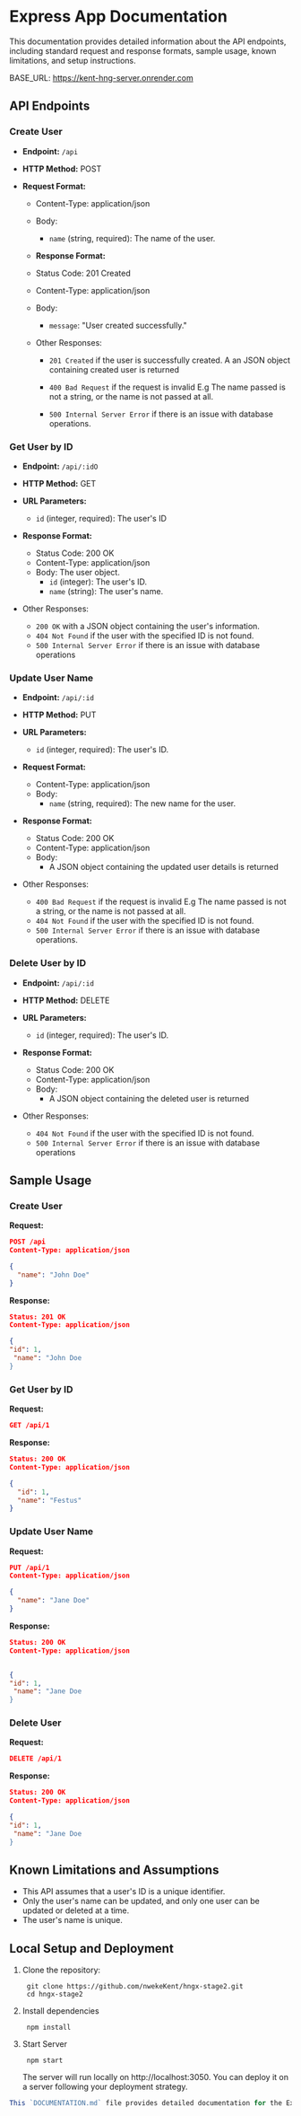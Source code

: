 # Express App Documentation

This documentation provides detailed information about the API endpoints, including standard request and response formats, sample usage, known limitations, and setup instructions.

BASE_URL: https://kent-hng-server.onrender.com

## API Endpoints

### Create User

- **Endpoint:** `/api`
- **HTTP Method:** POST
- **Request Format:**

  - Content-Type: application/json
  - Body:

    - `name` (string, required): The name of the user.

  - **Response Format:**
  - Status Code: 201 Created
  - Content-Type: application/json
  - Body:

    - `message`: "User created successfully."

  - Other Responses:

    - `201 Created` if the user is successfully created. A an JSON object containing created user is returned

    - `400 Bad Request` if the request is invalid E.g The name passed is not a string, or the name is not passed at all.

    - `500 Internal Server Error` if there is an issue with database operations.

### Get User by ID

- **Endpoint:** `/api/:idO`
- **HTTP Method:** GET
- **URL Parameters:**

  - `id` (integer, required): The user's ID

- **Response Format:**

  - Status Code: 200 OK
  - Content-Type: application/json
  - Body: The user object.
    - `id` (integer): The user's ID.
    - `name` (string): The user's name.

- Other Responses:

  - `200 OK` with a JSON object containing the user's information.
  - `404 Not Found` if the user with the specified ID is not found.
  - `500 Internal Server Error` if there is an issue with database operations

### Update User Name

- **Endpoint:** `/api/:id`
- **HTTP Method:** PUT
- **URL Parameters:**
  - `id` (integer, required): The user's ID.
- **Request Format:**

  - Content-Type: application/json
  - Body:
    - `name` (string, required): The new name for the user.

- **Response Format:**

  - Status Code: 200 OK
  - Content-Type: application/json
  - Body:
    - A JSON object containing the updated user details is returned

- Other Responses:
  - `400 Bad Request` if the request is invalid E.g The name passed is not a string, or the name is not passed at all.
  - `404 Not Found` if the user with the specified ID is not found.
  - `500 Internal Server Error` if there is an issue with database operations.

### Delete User by ID

- **Endpoint:** `/api/:id`
- **HTTP Method:** DELETE
- **URL Parameters:**

  - `id` (integer, required): The user's ID.

- **Response Format:**

  - Status Code: 200 OK
  - Content-Type: application/json
  - Body:
    - A JSON object containing the deleted user is returned

- Other Responses:
  - `404 Not Found` if the user with the specified ID is not found.
  - `500 Internal Server Error` if there is an issue with database operations

## Sample Usage

### Create User

**Request:**

```json
POST /api
Content-Type: application/json

{
  "name": "John Doe"
}

```

**Response:**

```json
Status: 201 OK
Content-Type: application/json

{
"id": 1,
 "name": "John Doe
}

```

### Get User by ID

**Request:**

```json
GET /api/1

```

**Response:**

```json
Status: 200 OK
Content-Type: application/json

{
  "id": 1,
  "name": "Festus"
}
```

### Update User Name

**Request:**

```json
PUT /api/1
Content-Type: application/json

{
  "name": "Jane Doe"
}
```

**Response:**

```json
Status: 200 OK
Content-Type: application/json


{
"id": 1,
 "name": "Jane Doe
}

```

### Delete User

**Request:**

```json
DELETE /api/1
```

**Response:**

```json
Status: 200 OK
Content-Type: application/json

{
"id": 1,
 "name": "Jane Doe
}

```

## Known Limitations and Assumptions

- This API assumes that a user's ID is a unique identifier.
- Only the user's name can be updated, and only one user can be updated or deleted at a time.
- The user's name is unique.

## Local Setup and Deployment

1. Clone the repository:

   ```shell
    git clone https://github.com/nwekeKent/hngx-stage2.git
    cd hngx-stage2
   ```

2. Install dependencies

   ```shell
    npm install
   ```

3. Start Server

   ```shell
    npm start
   ```

   The server will run locally on http://localhost:3050. You can deploy it on a server following your deployment strategy.

```javascript
This `DOCUMENTATION.md` file provides detailed documentation for the Express app, including API endpoints, request and response formats, sample usage, known limitations, and setup instructions for both local development and deployment.
```
